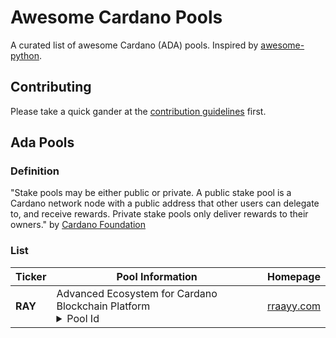 # Awesome Cardano Pools

A curated list of awesome Cardano (ADA) pools. Inspired by [awesome-python](https://github.com/vinta/awesome-python).

## Contributing

Please take a quick gander at the [contribution guidelines](CONTRIBUTING.md) first.

## Ada Pools

### Definition

"Stake pools may be either public or private. A public stake pool is a Cardano network node with a public address that other users can delegate to, and receive rewards. Private stake pools only deliver rewards to their owners." by [Cardano Foundation](https://cardano.org/stake-pool-operation#stake-pool)

### List


|Ticker|Pool Information|Homepage|
|---|---|---|
|**RAY**|<div>Advanced Ecosystem for Cardano Blockchain Platform</div><details><summary>Pool Id</summary><code>1c8cd022e993a8366be641c17cb6d9c5d8944e00bfce3189d8b1515a</code></details>|[rraayy.com](rraayy.com)|


 
